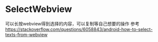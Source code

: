 # SelectWebview
可以长按webview得到选择的内容，可以复制等自己想要的操作
参考
https://stackoverflow.com/questions/6058843/android-how-to-select-texts-from-webview
